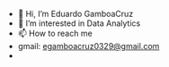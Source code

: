 - 👋 Hi, I’m Eduardo GamboaCruz
- 👀 I’m interested in Data Analytics
- 📫 How to reach me 
- gmail: egamboacruz0329@gmail.com
- 

<!---
Gambo95/Gambo95 is a ✨ special ✨ repository because its `README.md` (this file) appears on your GitHub profile.
You can click the Preview link to take a look at your changes.
--->
